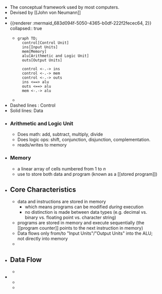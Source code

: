 - The conceptual framework used by most computers.
- Devised by [[John von Neumann]]
-
- {{renderer :mermaid_683d094f-5050-4365-b0df-222f2fecec64, 2}}
  collapsed:: true
	- ```mermaid
	  graph TD;
	    control[Control Unit]
	    ins[Input Units]
	    mem[Memory]
	    alu[Arithmetic and Logic Unit]
	    outs[Output Units]
	    
	    control <-.-> ins
	    control <-.-> mem
	    control <-.-> outs
	    ins <==> alu
	    outs <==> alu
	    mem <-.-> alu
	  
	  ```
	-
- Dashed lines : Control
- Solid lines: Data
- ### Arithmetic and Logic Unit
	- Does math: add, subtract, multiply, divide
	- Does logic ops: shift, conjunction, disjunction, complementation.
	- reads/writes to memory
- ### Memory
	- a linear array of cells numbered from 1 to _n_
	- use to store both data and program (known as a [[stored program]])
- ## Core Characteristics
	- data and instructions are stored in memory
		- which means programs can be modified _during_ execution
		- no distinction is made between data types (e.g. decimal vs. binary vs. floating point vs. character string)
	- programs are stored in memory and execute sequentially (the [[program counter]] points to the next instruction in memory)
	- Data flows only from/to "Input Units"/"Output Units" into the ALU; not directly into memory
	-
- ## Data Flow
	-
-
	-
	-